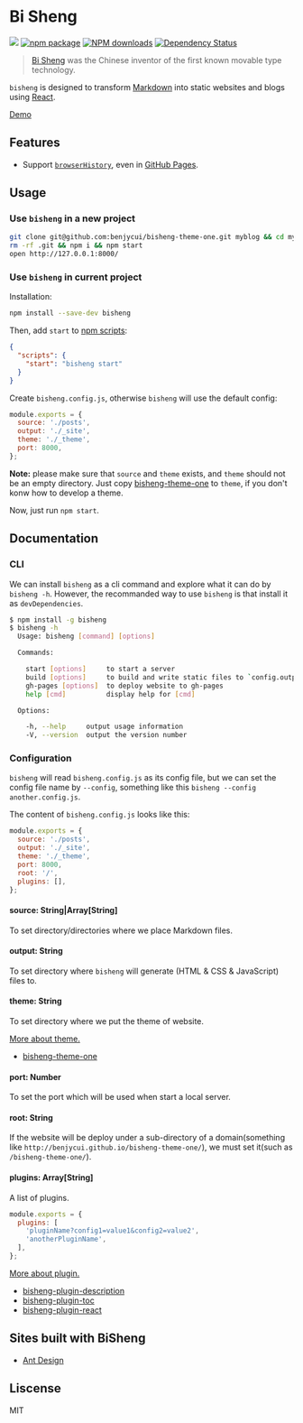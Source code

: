 # Bi Sheng

[![](https://img.shields.io/travis/benjycui/bisheng.svg?style=flat-square)](https://travis-ci.org/benjycui/bisheng)
[![npm package](https://img.shields.io/npm/v/bisheng.svg?style=flat-square)](https://www.npmjs.org/package/bisheng)
[![NPM downloads](http://img.shields.io/npm/dm/bisheng.svg?style=flat-square)](https://npmjs.org/package/bisheng)
[![Dependency Status](https://david-dm.org/benjycui/bisheng.svg?style=flat-square)](https://david-dm.org/benjycui/bisheng)

> [Bi Sheng](https://en.wikipedia.org/wiki/Bi_Sheng) was the Chinese inventor of the first known movable type technology.

`bisheng` is designed to transform [Markdown](https://en.wikipedia.org/wiki/Markdown) into static websites and blogs using [React](https://facebook.github.io/react/).

[Demo](http://benjycui.github.io/bisheng-theme-one/)

## Features

* Support [`browserHistory`](https://github.com/reactjs/react-router/blob/master/docs/API.md#browserhistory), even in [GitHub Pages](https://pages.github.com/).

## Usage

### Use `bisheng` in a new project

```bash
git clone git@github.com:benjycui/bisheng-theme-one.git myblog && cd myblog
rm -rf .git && npm i && npm start
open http://127.0.0.1:8000/
```

### Use `bisheng` in current project

Installation:

```bash
npm install --save-dev bisheng
```

Then, add `start` to [npm scripts](https://docs.npmjs.com/misc/scripts):

```json
{
  "scripts": {
    "start": "bisheng start"
  }
}
```

Create `bisheng.config.js`, otherwise `bisheng` will use the default config:

```js
module.exports = {
  source: './posts',
  output: './_site',
  theme: './_theme',
  port: 8000,
};
```

**Note:** please make sure that `source` and `theme` exists, and `theme` should not be an empty directory. Just copy [bisheng-theme-one](https://github.com/benjycui/bisheng-theme-one) to `theme`, if you don't konw how to develop a theme.

Now, just run `npm start`.

## Documentation

### CLI

We can install `bisheng` as a cli command and explore what it can do by `bisheng -h`. However, the recommanded way to use `bisheng` is that install it as `devDependencies`.

```bash
$ npm install -g bisheng
$ bisheng -h
  Usage: bisheng [command] [options]

  Commands:

    start [options]     to start a server
    build [options]     to build and write static files to `config.output`
    gh-pages [options]  to deploy website to gh-pages
    help [cmd]          display help for [cmd]

  Options:

    -h, --help     output usage information
    -V, --version  output the version number
```

### Configuration

`bisheng` will read `bisheng.config.js` as its config file, but we can set the config file name by `--config`, something like this `bisheng --config another.config.js`.

The content of `bisheng.config.js` looks like this:

```js
module.exports = {
  source: './posts',
  output: './_site',
  theme: './_theme',
  port: 8000,
  root: '/',
  plugins: [],
};
```

#### source: String|Array[String]

To set directory/directories where we place Markdown files.

#### output: String

To set directory where `bisheng` will generate (HTML & CSS & JavaScript) files to.

#### theme: String

To set directory where we put the theme of website.

[More about theme.](https://github.com/benjycui/bisheng/tree/master/docs/theme.md)

* [bisheng-theme-one](https://github.com/benjycui/bisheng-theme-one)

#### port: Number

To set the port which will be used when start a local server.

#### root: String

If the website will be deploy under a sub-directory of a domain(something like `http://benjycui.github.io/bisheng-theme-one/`), we must set it(such as `/bisheng-theme-one/`).

#### plugins: Array[String]

A list of plugins.

```js
module.exports = {
  plugins: [
    'pluginName?config1=value1&config2=value2',
    'anotherPluginName',
  ],
};
```

[More about plugin.](https://github.com/benjycui/bisheng/tree/master/docs/plugin.md)

* [bisheng-plugin-description](https://github.com/benjycui/bisheng-plugin-description)
* [bisheng-plugin-toc](https://github.com/benjycui/bisheng-plugin-toc)
* [bisheng-plugin-react](https://github.com/benjycui/bisheng-plugin-react)

## Sites built with BiSheng

* [Ant Design](http://ant.design)

## Liscense

MIT
